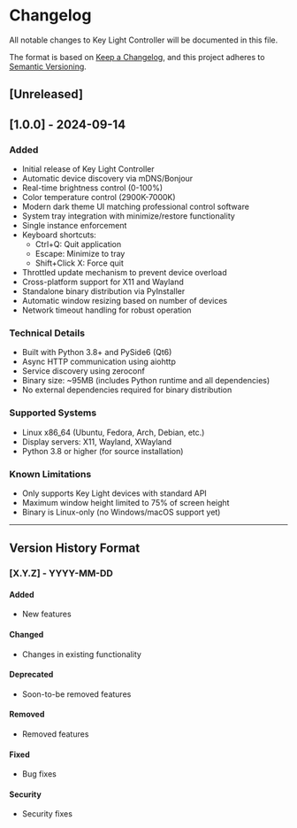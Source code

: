 # Changelog

All notable changes to Key Light Controller will be documented in this file.

The format is based on [Keep a Changelog](https://keepachangelog.com/en/1.0.0/),
and this project adheres to [Semantic Versioning](https://semver.org/spec/v2.0.0.html).

## [Unreleased]

## [1.0.0] - 2024-09-14

### Added
- Initial release of Key Light Controller
- Automatic device discovery via mDNS/Bonjour
- Real-time brightness control (0-100%)
- Color temperature control (2900K-7000K)
- Modern dark theme UI matching professional control software
- System tray integration with minimize/restore functionality
- Single instance enforcement
- Keyboard shortcuts:
  - Ctrl+Q: Quit application
  - Escape: Minimize to tray
  - Shift+Click X: Force quit
- Throttled update mechanism to prevent device overload
- Cross-platform support for X11 and Wayland
- Standalone binary distribution via PyInstaller
- Automatic window resizing based on number of devices
- Network timeout handling for robust operation

### Technical Details
- Built with Python 3.8+ and PySide6 (Qt6)
- Async HTTP communication using aiohttp
- Service discovery using zeroconf
- Binary size: ~95MB (includes Python runtime and all dependencies)
- No external dependencies required for binary distribution

### Supported Systems
- Linux x86_64 (Ubuntu, Fedora, Arch, Debian, etc.)
- Display servers: X11, Wayland, XWayland
- Python 3.8 or higher (for source installation)

### Known Limitations
- Only supports Key Light devices with standard API
- Maximum window height limited to 75% of screen height
- Binary is Linux-only (no Windows/macOS support yet)

---

## Version History Format

### [X.Y.Z] - YYYY-MM-DD
#### Added
- New features

#### Changed
- Changes in existing functionality

#### Deprecated
- Soon-to-be removed features

#### Removed
- Removed features

#### Fixed
- Bug fixes

#### Security
- Security fixes